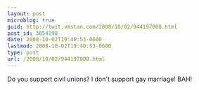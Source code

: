```yaml
---
layout: post
microblog: true
guid: http://twit.vmstan.com/2008/10/02/944197000.html
post_id: 3054198
date: 2008-10-02T19:40:53-0600
lastmod: 2008-10-02T19:40:53-0600
type: post
url: /2008/10/02/944197000.html
---
```

Do you support civil unions? I don't support gay marriage! BAH!
